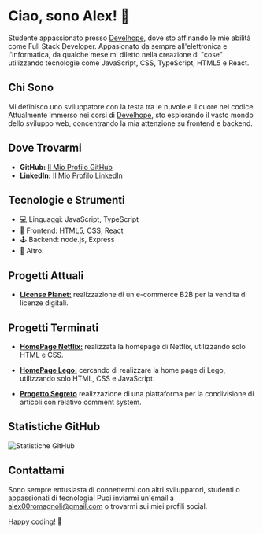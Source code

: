 
# Ciao, sono Alex! 👋

Studente appassionato presso [Develhope](develhope.co), dove sto affinando le mie abilità come Full Stack Developer. Appasionato da sempre all'elettronica e l'informatica, da qualche mese mi diletto nella creazione di "cose" utilizzando tecnologie come JavaScript, CSS, TypeScript, HTML5 e React.

## Chi Sono

Mi definisco uno sviluppatore con la testa tra le nuvole e il cuore nel codice. Attualmente immerso nei corsi di [Develhope](develhope.co), sto esplorando il vasto mondo dello sviluppo web, concentrando la mia attenzione su frontend e backend.

## Dove Trovarmi

- **GitHub:** [Il Mio Profilo GitHub](https://github.com/alecs25)
- **LinkedIn:** [Il Mio Profilo LinkedIn](https://www.linkedin.com/in/alex-romagnoli-geeky/)
<!--- - **Portfolio:** [Il Mio Portfolio](https://alex.dev) -->

## Tecnologie e Strumenti

- 💻 Linguaggi: JavaScript, TypeScript
- 🎨 Frontend: HTML5, CSS, React
- 🕹️ Backend: node.js, Express
- 🔧 Altro: <!-- [Includi altre competenze qui] -->

## Progetti Attuali

- [**License Planet:**](https://licenseplanet.it) realizzazione di un e-commerce B2B per la vendita di licenze digitali.

  
## Progetti Terminati

- [**HomePage Netflix:**](https://github.com/Alecs25/NetflixProj) realizzata la homepage di Netflix, utilizzando solo HTML e CSS.

- [**HomePage Lego:**](https://github.com/Alecs25/LegoHomePage) cercando di realizzare la home page di Lego, utilizzando solo HTML, CSS e JavaScript.

- [**Progetto Segreto**](https://github.com/Alecs25/secretProject) realizzazione di una piattaforma per la condivisione di articoli con relativo comment system. 


## Statistiche GitHub

![Statistiche GitHub](https://github-readme-stats.vercel.app/api?username=Alecs25)

## Contattami

Sono sempre entusiasta di connettermi con altri sviluppatori, studenti o appassionati di tecnologia! Puoi inviarmi un'email a [alex00romagnoli@gmail.com](mailto:alex00romagnoli@gmail.com) o trovarmi sui miei profili social.

Happy coding! 🚀
